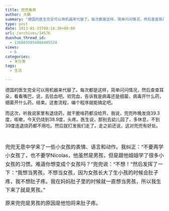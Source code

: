 ```yaml
---
title: 兜兜看病
author: 大鹏
summary: "德国的医生完全可以用机器来代替了。每次都是这样，简单问问情况，然后查查耳朵，看看嘴巴，说，去验血吧。验完血，告诉我是病毒还是细菌，病毒开什么药，细菌开什么药，结束。这套流程，编个程序就能搞定吧。"
type: post
date: 2013-01-31T08:18:30+00:00
url: /archives/14576
duoshuo_thread_id:
  - 1360835854884405524
views:
  - 6
categories:
  - 未分类
tags:
  - 生活

---
```

德国的医生完全可以用机器来代替了。每次都是这样，简单问问情况，然后查查耳朵，看看嘴巴，说，去验血吧。验完血，告诉我是病毒还是细菌，病毒开什么药，细菌开什么药，结束。这套流程，编个程序就能搞定吧。

而这次，听我说家里有退烧药，就干脆啥药都没给开。我说，兜兜昨晚发烧39.3度，咳嗽，今天仍烧到38.9度，头疼。医生说，那别去幼儿园了，多休息，不到39度连退烧药都不用吃。然后就打发我们走了。走之前还说，这对兜兜有好处。

&nbsp;

<span style="line-height: 1.714285714; font-size: 1rem;">兜兜无意中学来了一些小女孩的表情、语言和动作。我纠正：“不要再学小女孩了，也不要学Nicolas，他虽然是男孩，但是跟他姐姐学了很多小女孩的习惯。难道你想变成个女孩吗？”兜兜说：“不想！”然后发挥了一下：“我想当男孩，不想当女孩，因为女孩长大了生小孩的时候会肚子疼，我不想肚子疼。我在妈妈肚子里的时候就一直想当男孩，所以我生下来了就是男孩。”</span>

<span style="line-height: 1.714285714; font-size: 1rem;">原来兜兜是男孩的原因是他怕将来肚子疼。</span>
